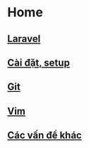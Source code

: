 # Home

## [Laravel](/laravel)

## [Cài đặt, setup](/setup)

## [Git](/git)

## [Vim](/vim)

## [Các vấn đề khác](/other)
